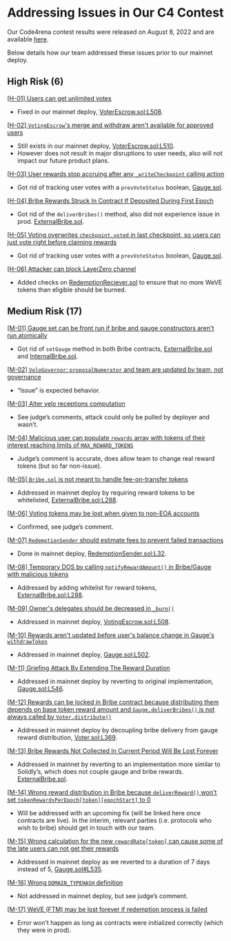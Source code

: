 # Addressing Issues in Our C4 Contest

Our Code4rena contest results were released on August 8, 2022 and are available [here](https://code4rena.com/reports/2022-05-Velocimeter/).

Below details how our team addressed these issues prior to our mainnet deploy.

## High Risk (6)

[[H-01] Users can get unlimited votes](https://github.com/code-423n4/2022-05-Velocimeter-findings/issues/129)

- Fixed in our mainnet deploy, [VoterEscrow.sol:L508](https://github.com/Velocimeter-finance/contracts/blob/master/contracts/VotingEscrow.sol#L508).

[[H-02] `VotingEscrow`'s merge and withdraw aren't available for approved users](https://github.com/code-423n4/2022-05-Velocimeter-findings/issues/66)

- Still exists in our mainnet deploy, [VoterEscrow.sol:L510](https://github.com/Velocimeter-finance/contracts/blob/master/contracts/VotingEscrow.sol#L510).
- However does not result in major disruptions to user needs, also will not impact our future product plans.

[[H-03] User rewards stop accruing after any `_writeCheckpoint` calling action](https://github.com/code-423n4/2022-05-Velocimeter-findings/issues/59)

- Got rid of tracking user votes with a `prevVoteStatus` boolean, [Gauge.sol](https://github.com/Velocimeter-finance/contracts/blob/master/contracts/Gauge.sol).

[[H-04] Bribe Rewards Struck In Contract If Deposited During First Epoch](https://github.com/code-423n4/2022-05-Velocimeter-findings/issues/168)

- Got rid of the `deliverBribes()` method, also did not experience issue in prod. [ExternalBribe.sol](https://github.com/Velocimeter-finance/contracts/blob/master/contracts/ExternalBribe.sol).

[[H-05] Voting overwrites `checkpoint.voted` in last checkpoint, so users can just vote right before claiming rewards](https://github.com/code-423n4/2022-05-Velocimeter-findings/issues/206)

- Got rid of tracking user votes with a `prevVoteStatus` boolean, [Gauge.sol](https://github.com/Velocimeter-finance/contracts/blob/master/contracts/Gauge.sol).

[[H-06] Attacker can block LayerZero channel](https://github.com/code-423n4/2022-05-Velocimeter-findings/issues/83)

- Added checks on [RedemptionReciever.sol](https://github.com/Velocimeter-finance/contracts/blob/master/contracts/redeem/RedemptionSender.sol) to ensure that no more WeVE tokens than eligible should be burned.

## Medium Risk (17)

[[M-01] Gauge set can be front run if bribe and gauge constructors aren't run atomically](https://github.com/code-423n4/2022-05-Velocimeter-findings/issues/54)

- Got rid of `setGauge` method in both Bribe contracts, [ExternalBribe.sol](https://github.com/Velocimeter-finance/contracts/blob/master/contracts/ExternalBribe.sol) and [InternalBribe.sol](https://github.com/Velocimeter-finance/contracts/blob/master/contracts/InternalBribe.sol).

[[M-02] `VeloGovernor`: `proposalNumerator` and team are updated by team, not governance](https://github.com/code-423n4/2022-05-Velocimeter-findings/issues/28)

- “Issue” is expected behavior.

[[M-03] Alter velo receptions computation](https://github.com/code-423n4/2022-05-Velocimeter-findings/issues/36)

- See judge’s comments, attack could only be pulled by deployer and wasn’t.

[[M-04] Malicious user can populate `rewards` array with tokens of their interest reaching limits of `MAX_REWARD_TOKENS`](https://github.com/code-423n4/2022-05-Velocimeter-findings/issues/182)

- Judge’s comment is accurate, does allow team to change real reward tokens (but so far non-issue).

[[M-05] `Bribe.sol` is not meant to handle fee-on-transfer tokens](https://github.com/code-423n4/2022-05-Velocimeter-findings/issues/222)

- Addressed in mainnet deploy by requiring reward tokens to be whitelisted, [ExternalBribe.sol:L288](https://github.com/Velocimeter-finance/contracts/blob/master/contracts/ExternalBribe.sol#L288).

[[M-06] Voting tokens may be lost when given to non-EOA accounts](https://github.com/code-423n4/2022-05-Velocimeter-findings/issues/185)

- Confirmed, see judge’s comment.

[[M-07] `RedemptionSender` should estimate fees to prevent failed transactions](https://github.com/code-423n4/2022-05-Velocimeter-findings/issues/80)

- Done in mainnet deploy, [RedemptionSender.sol:L32](https://github.com/Velocimeter-finance/contracts/blob/master/contracts/redeem/RedemptionSender.sol#L32).

[[M-08] Temporary DOS by calling `notifyRewardAmount()` in Bribe/Gauge with malicious tokens](https://github.com/code-423n4/2022-05-Velocimeter-findings/issues/138)

- Addressed by adding whitelist for reward tokens, [ExternalBribe.sol:L288](https://github.com/Velocimeter-finance/contracts/blob/master/contracts/ExternalBribe.sol#L288).

[[M-09] Owner's delegates should be decreased in `_burn()`](https://github.com/code-423n4/2022-05-Velocimeter-findings/issues/153)

- Addressed in mainnet deploy, [VotingEscrow.sol:L508](https://github.com/Velocimeter-finance/contracts/blob/master/contracts/VotingEscrow.sol#L508).

[[M-10] Rewards aren't updated before user's balance change in Gauge's `withdrawToken`](https://github.com/code-423n4/2022-05-Velocimeter-findings/issues/50)

- Addressed in mainnet deploy, [Gauge.sol:L502](https://github.com/Velocimeter-finance/contracts/blob/master/contracts/Gauge.sol#L502).

[[M-11] Griefing Attack By Extending The Reward Duration](https://github.com/code-423n4/2022-05-Velocimeter-findings/issues/172)

- Addressed in mainnet deploy by reverting to original implementation, [Gauge.sol:L546](https://github.com/Velocimeter-finance/contracts/blob/master/contracts/Gauge.sol#L546).

[[M-12] Rewards can be locked in Bribe contract because distributing them depends on base token reward amount and `Gauge.deliverBribes()` is not always called by `Voter.distribute()`](https://github.com/code-423n4/2022-05-Velocimeter-findings/issues/158)

- Addressed in mainnet deploy by decoupling bribe delivery from gauge reward distribution, [Voter.sol:L369](https://github.com/Velocimeter-finance/contracts/blob/master/contracts/Voter.sol#L369).

[[M-13] Bribe Rewards Not Collected In Current Period Will Be Lost Forever](https://github.com/code-423n4/2022-05-Velocimeter-findings/issues/171)

- Addressed in mainnet by reverting to an implementation more similar to Solidly’s, which does not couple gauge and bribe rewards. [ExternalBribe.sol](https://github.com/Velocimeter-finance/contracts/blob/master/contracts/ExternalBribe.sol).

[[M-14] Wrong reward distribution in Bribe because `deliverReward()` won't set `tokenRewardsPerEpoch[token][epochStart]` to 0](https://github.com/code-423n4/2022-05-Velocimeter-findings/issues/141)

- Will be addressed with an upcoming fix (will be linked here once contracts are live). In the interim, relevant parties (i.e. protocols who wish to bribe) should get in touch with our team.

[[M-15] Wrong calculation for the new `rewardRate[token]` can cause some of the late users can not get their rewards](https://github.com/code-423n4/2022-05-Velocimeter-findings/issues/186)

- Addressed in mainnet deploy as we reverted to a duration of 7 days instead of 5, [Gauge.sol#L535](https://github.com/Velocimeter-finance/contracts/blob/master/contracts/Gauge.sol#L535).

[[M-16] Wrong `DOMAIN_TYPEHASH` definition](https://github.com/code-423n4/2022-05-Velocimeter-findings/issues/114)

- Not addressed in mainnet deploy, but see judge’s comment.

[[M-17] WeVE (FTM) may be lost forever if redemption process is failed](https://github.com/code-423n4/2022-05-Velocimeter-findings/issues/90)

- Error won’t happen as long as contracts were initialized correctly (which they were in prod).